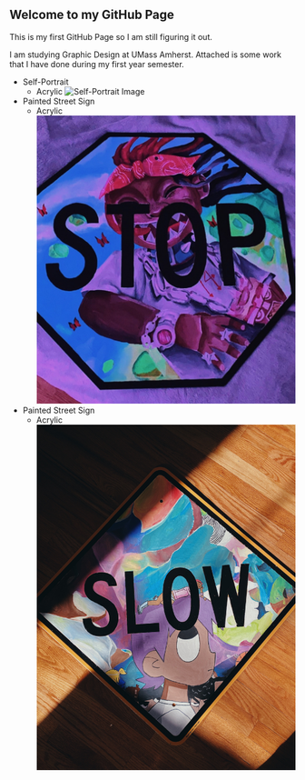 ## Welcome to my GitHub Page

This is my first GitHub Page so I am still figuring it out.

I am studying Graphic Design at UMass Amherst. Attached is some work that I have done during my first year semester.
* Self-Portrait
  * Acrylic
![Self-Portrait Image](/IMG_8164.JPG)
* Painted Street Sign
  * Acrylic
 ![Painted Street Sign](/IMG_8231.JPG)
* Painted Street Sign
  * Acrylic
  ![Painted Street Sign](/IMG_8232.JPG)
  
